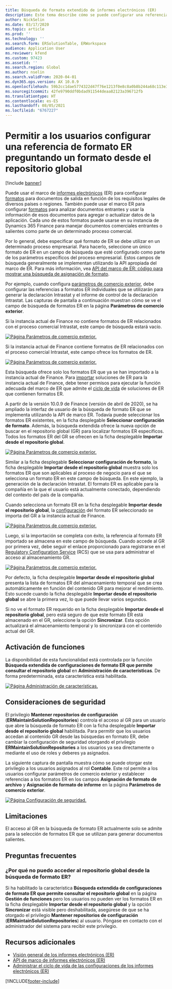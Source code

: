 ```yaml
---
title: Búsqueda de formato extendido de informes electrónicos (ER)
description: Este tema describe cómo se puede configurar una referencia de formato ER en la búsqueda de formato ER cuando el formato requerido se almacena en el repositorio Global.
author: NickSelin
ms.date: 03/17/2020
ms.topic: article
ms.prod: ''
ms.technology: ''
ms.search.form: ERSolutionTable, ERWorkspace
audience: Application User
ms.reviewer: kfend
ms.custom: 97423
ms.assetid: ''
ms.search.region: Global
ms.author: nselin
ms.search.validFrom: 2020-04-01
ms.dyn365.ops.version: AX 10.0.9
ms.openlocfilehash: 59b2cc1dae5774322d47f76e1213f0e8c8a0b8b244a68c113e34484c1e59b209
ms.sourcegitcommit: 42fe9790ddf0bdad911544deaa82123a396712fb
ms.translationtype: HT
ms.contentlocale: es-ES
ms.lasthandoff: 08/05/2021
ms.locfileid: "6767227"
---
```

# <a name="allow-users-to-set-up-an-er-format-reference-inquiring-a-format-from-the-global-repository"></a>Permitir a los usuarios configurar una referencia de formato ER preguntando un formato desde el repositorio global

[!include [banner](../includes/banner.md)]

Puede usar el marco de [informes electrónicos](general-electronic-reporting.md) (ER) para configurar [formatos](general-electronic-reporting.md#FormatComponentOutbound) para documentos de salida en función de los requisitos legales de diversos países o regiones. También puede usar el marco ER para configurar [formatos](general-electronic-reporting.md#FormatComponentInbound) para analizar documentos entrantes y usar la información de esos documentos para agregar o actualizar datos de la aplicación. Cada uno de estos formatos puede usarse en su instancia de Dynamics 365 Finance para manejar documentos comerciales entrantes o salientes como parte de un determinado proceso comercial.

Por lo general, debe especificar qué formato de ER se debe utilizar en un determinado proceso empresarial. Para hacerlo, seleccione un único formato de ER en un campo de búsqueda que esté configurado como parte de los parámetros específicos del proceso empresarial. Estos campos de búsqueda generalmente se implementan utilizando la API apropiada del marco de ER. Para más información, vea [API del marco de ER: código para mostrar una búsqueda de asignación de formato](er-apis-app73.md#code-to-display-a-format-mapping-lookup).

Por ejemplo, cuando configura [parámetros de comercio exterior](../../../finance/localizations/emea-intrastat.md#set-up-foreign-trade-parameters), debe configurar las referencias a formatos ER individuales que se utilizarán para generar la declaración Intrastat y el informe de control de la declaración Intrastat. Las capturas de pantalla a continuación muestran cómo se ve el campo de búsqueda de formatos ER en la página **Parámetros de comercio exterior**.

Si la instancia actual de Finance no contiene formatos de ER relacionados con el proceso comercial Intrastat, este campo de búsqueda estará vacío.

[![Página Parámetros de comercio exterior.](./media/ER-ExtLookup-Lookup1.gif)](./media/ER-ExtLookup-Lookup1.gif)

Si la instancia actual de Finance contiene formatos de ER relacionados con el proceso comercial Intrastat, este campo ofrece los formatos de ER.

[![Página Parámetros de comercio exterior.](./media/ER-ExtLookup-Lookup2.png)](./media/ER-ExtLookup-Lookup2.png)

Esta búsqueda ofrece solo los formatos ER que ya se han importado a la instancia actual de Finance. Para [importar](./tasks/er-import-configuration-lifecycle-services.md) soluciones de ER para la instancia actual de Finance, debe tener permisos para ejecutar la función adecuada del marco de ER que admite el [ciclo de vida](general-electronic-reporting-manage-configuration-lifecycle.md) de soluciones de ER que contienen formatos ER.

A partir de la versión 10.0.9 de Finance (versión de abril de 2020), se ha ampliado la interfaz de usuario de la búsqueda de formato ER que se implementa utilizando la API de marco ER. Todavía puede seleccionar los formatos ER existentes, en la ficha desplegable **Seleccionar configuración de formato**. Además, la búsqueda extendida ofrece la nueva opción de buscar en el repositorio global (GR) para localizar formatos ER específicos. Todos los formatos ER del GR se ofrecen en la ficha desplegable **Importar desde el repositorio global**.

[![Página Parámetros de comercio exterior.](./media/ER-ExtLookup-Lookup3.png)](./media/ER-ExtLookup-Lookup3.png)

Similar a la ficha desplegable **Seleccionar configuración de formato**, la ficha desplegable **Importar desde el repositorio global** muestra solo los formatos ER que son aplicables al proceso de negocio para el que se selecciona un formato ER en este campo de búsqueda. En este ejemplo, la generación de la declaración Intrastat. El formato ER es aplicable para la compañía en la que el usuario está actualmente conectado, dependiendo del contexto del país de la compañía.

Cuando selecciona un formato ER en la ficha desplegable **Importar desde el repositorio global**, la [configuración](general-electronic-reporting.md#Configuration) del formato ER seleccionado se importa del GR a la instancia actual de Finance.

[![Página Parámetros de comercio exterior.](./media/ER-ExtLookup-FormatImport.png)](./media/ER-ExtLookup-FormatImport.png)

Luego, si la importación se completa con éxito, la referencia al formato ER importado se almacena en este campo de búsqueda. Cuando accede al GR por primera vez, debe seguir el enlace proporcionado para registrarse en el [Regulatory Configuration Service](https://aka.ms/rcs) (RCS) que se usa para administrar el acceso al almacenamiento GR.

[![Página Parámetros de comercio exterior.](./media/ER-ExtLookup-RepoSignUp.png)](./media/ER-ExtLookup-RepoSignUp.png)

Por defecto, la ficha desplegable **Importar desde el repositorio global** presenta la lista de formatos ER del almacenamiento temporal que se crea automáticamente en función del contenido GR para mejorar el rendimiento. Esto sucede cuando la ficha desplegable **Importar desde el repositorio global** se abre la primera vez, lo que puede llevar varios segundos.

Si no ve el formato ER requerido en la ficha desplegable **Importar desde el repositorio global**, pero está seguro de que este formato ER está almacenado en el GR, seleccione la opción **Sincronizar**. Esta opción actualizará el almacenamiento temporal y lo sincronizará con el contenido actual del GR.

## <a name="feature-activation"></a>Activación de funciones

La disponibilidad de esta funcionalidad está controlada por la función **Búsqueda extendida de configuraciones de formato ER que permite consultar el repositorio global** en **Administración de características**. De forma predeterminada, esta característica está habilitada.

[![Página Administración de características.](./media/ER-ExtLookup-FeatureMngt.png)](./media/ER-ExtLookup-FeatureMngt.png)

## <a name="security-considerations"></a>Consideraciones de seguridad

El privilegio **Mantener repositorios de configuración** (**ERMaintainSolutionRepositories**) controla el acceso al GR para un usuario que abre la búsqueda de formato ER con la ficha desplegable **Importar desde el repositorio global** habilitada. Para permitir que los usuarios accedan al contenido GR desde las búsquedas en formato ER, debe cambiar la configuración de seguridad otorgando el privilegio **ERMaintainSolutionRepositories** a los usuarios ya sea directamente o mediante el uso de roles y deberes ya asignados.

La siguiente captura de pantalla muestra cómo se puede otorgar este privilegio a los usuarios asignados al rol **Contable**. Este rol permite a los usuarios configurar parámetros de comercio exterior y establecer referencias a los formatos ER en los campos **Asignación de formato de archivo** y **Asignación de formato de informe** en la página **Parámetros de comercio exterior**.

[![Página Configuración de seguridad.](./media/ER-ExtLookup-SecuritySetting.png)](./media/ER-ExtLookup-SecuritySetting.png)

## <a name="limitations"></a>Limitaciones

El acceso al GR en la búsqueda de formato ER actualmente solo se admite para la selección de formatos ER que se utilizan para generar documentos salientes.

## <a name="frequently-asked-questions"></a>Preguntas frecuentes

### <a name="why-cant-i-access-the-global-repository-from-the-er-format-lookup"></a>¿Por qué no puedo acceder al repositorio global desde la búsqueda de formato ER?

Si ha habilitado la característica **Búsqueda extendida de configuraciones de formato ER que permite consultar el repositorio global** en la página **Gestión de funciones** pero los usuarios no pueden ver los formatos ER en la ficha desplegable **Importar desde el repositorio global** y la opción **Sincronizar** está visible pero deshabilitada, asegúrese de que se ha otorgado el privilegio **Mantener repositorios de configuración** (**ERMaintainSolutionRepositories**) al usuario. Póngase en contacto con el administrador del sistema para recibir este privilegio.

## <a name="additional-resources"></a>Recursos adicionales

- [Visión general de los informes electrónicos (ER)](general-electronic-reporting.md)
- [API de marco de informes electrónicos (ER)](er-apis-app73.md)
- [Administrar el ciclo de vida de las configuraciones de los informes electrónicos (ER)](general-electronic-reporting-manage-configuration-lifecycle.md)


[!INCLUDE[footer-include](../../../includes/footer-banner.md)]